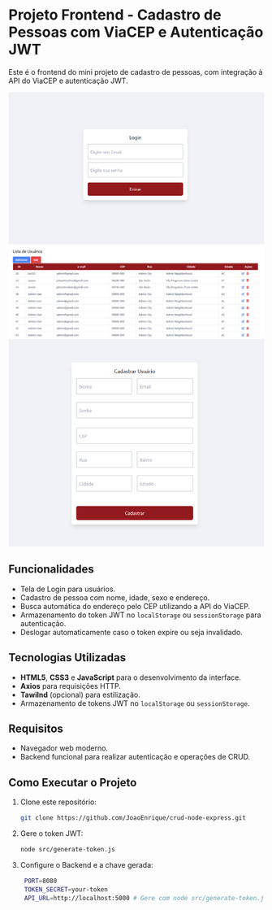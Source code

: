 # Projeto Frontend - Cadastro de Pessoas com ViaCEP e Autenticação JWT

Este é o frontend do mini projeto de cadastro de pessoas, com integração à API do ViaCEP e autenticação JWT.

![alt text](readme/image-1.png)
![alt text](readme/image-2.png)
![alt text](readme/image-3.png)

## Funcionalidades

- Tela de Login para usuários.
- Cadastro de pessoa com nome, idade, sexo e endereço.
- Busca automática do endereço pelo CEP utilizando a API do ViaCEP.
- Armazenamento do token JWT no `localStorage` ou `sessionStorage` para autenticação.
- Deslogar automaticamente caso o token expire ou seja invalidado.

## Tecnologias Utilizadas

- **HTML5**, **CSS3** e **JavaScript** para o desenvolvimento da interface.
- **Axios** para requisições HTTP.
- **Tawilnd** (opcional) para estilização.
- Armazenamento de tokens JWT no `localStorage` ou `sessionStorage`.

## Requisitos

- Navegador web moderno.
- Backend funcional para realizar autenticação e operações de CRUD.

## Como Executar o Projeto

1. Clone este repositório:
   ```bash
   git clone https://github.com/JoaoEnrique/crud-node-express.git
2. Gere o token JWT:
   ```bash
   node src/generate-token.js
3. Configure o Backend e a chave gerada:
   ```bash
    PORT=8080
    TOKEN_SECRET=your-token
    API_URL=http://localhost:5000 # Gere com node src/generate-token.js